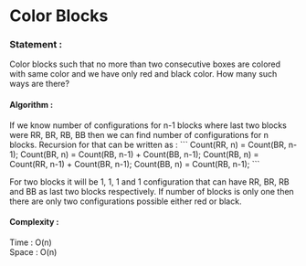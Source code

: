 Color Blocks
============

<h3>
Statement :
</h3>
Color blocks such that no more than two consecutive boxes are colored with same color and we have only red and black color. How many such ways are there?

<h4>
Algorithm :
</h4>
If we know number of configurations for n-1 blocks where last two blocks were RR, BR, RB, BB then we can find number of configurations for n blocks. 
Recursion for that can be written as :
```
Count(RR, n) = Count(BR, n-1);
Count(BR, n) = Count(RB, n-1) + Count(BB, n-1);
Count(RB, n) = Count(RR, n-1) + Count(BR, n-1);
Count(BB, n) = Count(RB, n-1);
```

For two blocks it will be 1, 1, 1 and 1 configuration that can have RR, BR, RB and BB as last two blocks respectively.
If number of blocks is only one then there are only two configurations possible either red or black.

<h4>
Complexity :
</h4>
Time : O(n) <br>
Space : O(n)